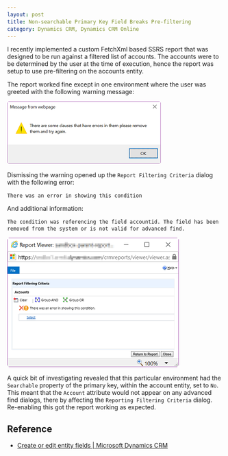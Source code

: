 ```yaml
---
layout: post
title: Non-searchable Primary Key Field Breaks Pre-filtering
category: Dynamics CRM, Dynamics CRM Online
---
```

I recently implemented a custom FetchXml based SSRS report that was designed to be run against a filtered list of accounts. The accounts were to be determined by the user at the time of execution, hence the report was setup to use pre-filtering on the accounts entity.

The report worked fine except in one environment where the user was greeted with the following warning message:

![Filtering error](/images/posts/PreFilterNonSearchable/10_FilteringError.png)

Dismissing the warning opened up the `Report Filtering Criteria` dialog with the following error:

	There was an error in showing this condition

And additional information:

	The condition was referencing the field accountid. The field has been removed from the system or is not valid for advanced find.

![Report filtering criteria](/images/posts/PreFilterNonSearchable/20_ReportFilteringCriteria.png)

<!--excerpt-->

A quick bit of investigating revealed that this particular environment had the `Searchable` property of the primary key, within the account entity, set to `No`.
This meant that the `Account` attribute would not appear on any advanced find dialogs, there by affecting the `Reporting Filtering Criteria` dialog. Re-enabling this got the report working as expected.

## Reference
- [Create or edit entity fields | Microsoft Dynamics CRM](https://www.microsoft.com/en-us/dynamics/crm-customer-center/create-or-edit-entity-fields.aspx)